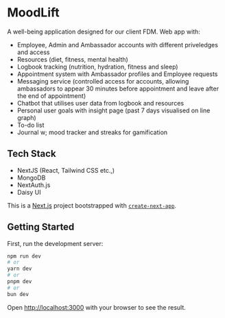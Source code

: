 # MoodLift
A well-being application designed for our client FDM. 
Web app with:
- Employee, Admin and Ambassador accounts with different priveledges and access
- Resources (diet, fitness, mental health)
- Logbook tracking (nutrition, hydration, fitness and sleep)
- Appointment system with Ambassador profiles and Employee requests
- Messaging service (controlled access for accounts, allowing ambassadors to appear 30 minutes before appointment and leave after the end of appointment)
- Chatbot that utilises user data from logbook and resources
- Personal user goals with insight page (past 7 days visualised on line graph)
- To-do list
- Journal w; mood tracker and streaks for gamification


## Tech Stack
- NextJS (React, Tailwind CSS etc.,)
- MongoDB
- NextAuth.js
- Daisy UI



This is a [Next.js](https://nextjs.org/) project bootstrapped with [`create-next-app`](https://github.com/vercel/next.js/tree/canary/packages/create-next-app).

## Getting Started

First, run the development server:

```bash
npm run dev
# or
yarn dev
# or
pnpm dev
# or
bun dev
```

Open [http://localhost:3000](http://localhost:3000) with your browser to see the result.




